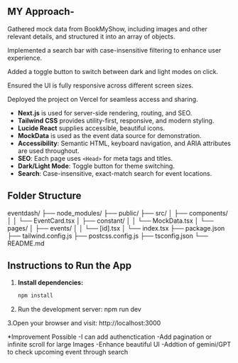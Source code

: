 
 ## MY Approach-

Gathered mock data from BookMyShow, including images and other relevant details, and structured it into an array of objects.

Implemented a search bar with case-insensitive filtering to enhance user experience.

Added a toggle button to switch between dark and light modes on click.

Ensured the UI is fully responsive across different screen sizes.

Deployed the project on Vercel for seamless access and sharing.
- **Next.js** is used for server-side rendering, routing, and SEO.
- **Tailwind CSS** provides utility-first, responsive, and modern styling.
- **Lucide React** supplies accessible, beautiful icons.
- **MockData** is used as the event data source for demonstration.
- **Accessibility**: Semantic HTML, keyboard navigation, and ARIA attributes are used throughout.
- **SEO**: Each page uses `<Head>` for meta tags and titles.
- **Dark/Light Mode**: Toggle button for theme switching.
- **Search**: Case-insensitive, exact-match search for event locations.


## Folder Structure
eventdash/ ├── node_modules/ ├── public/ ├── src/ │ ├── components/ │ │ └── EventCard.tsx │ ├── constant/ │ │ └── MockData.tsx │ └── pages/ │ ├── events/ │ │ └── [id].tsx │ └── index.tsx ├── package.json ├── tailwind.config.js ├── postcss.config.js ├── tsconfig.json └── README.md



## Instructions to Run the App

1. **Install dependencies:**
   ```bash
   npm install
2. Run the development server:
   npm run dev

3.Open your browser and visit:
  http://localhost:3000

*Improvement Possible
-I can add authenctication
-Add pagination or infinite scroll for large Images
-Enhance beautiful UI
-Addtion of gemini/GPT to check upcoming event through search